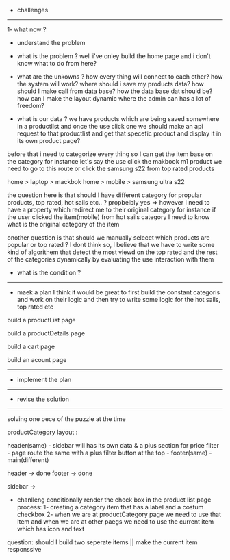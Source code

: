 * challenges
---------------------------------------------------------------------------
1- what now ?
 
- understand the problem

* what is the problem ? 
well i've onley build the home page and i don't know what to do from here?

* what are the unkowns ? 
how every thing will connect to each other? 
how the system will work? 
where should i save my products data?
how should I make call from data base? 
how the data base dat should be?
how can I make the layout dynamic where the admin can has a lot of freedom?

* what is our data ?
we have products which are being saved somewhere in a productlist and once the use click one we should make an api request to that productlist and get that specefic product and display it in its own product page?

before that i need to categorize every thing so I can get the item base on the category
for instance let's say the use click the makbook m1 product we need to go to this route
or click the samsung s22 from top rated products

home > laptop > mackbok
home > mobile > samsung ultra s22

the question here is that should I have different category for propular products, top rated, hot sails etc.. ?
propbelbly yes => however I need to have a property which redirect me to their original category for instance if the user clicked the item(mobile) from hot sails category I need to know what is the original category of the item 
 
onother question is that should we manually selecet which products are popular or top rated ?
I dont think so, I believe that we have to write some kind of algorithem that detect the most viewd on the top rated and the rest of the categories dynamically by evaluating the use interaction with them


* what is the condition ?
---------------------------------------------------------------------------
- maek a plan
I think it would be great to first build the constant categoris and work on their logic and then try to write some logic for the hot sails, top rated etc

build a productList page
 
build a productDetails page

build a cart page

build an acount page

---------------------------------------------------------------------------
- implement the plan

---------------------------------------------------------------------------
- revise the solution

---------------------------------------------------------------------------

solving one pece of the puzzle at the time

productCategory layout :

header(same) - sidebar will has its own data & a plus section for price filter - page route the same with a plus filter button at the top - footer(same) - main(different)

header -> done
footer -> done

sidebar ->
* chanlleng conditionally render the check box in the product list page 
process:
1- creating a category item that has a label and a costum checkbox
2- when we are at productCategory page we need to use that item and when we are at other paegs we need to use the current item which has icon and text

question: should I build two seperate items || make the current item responssive


